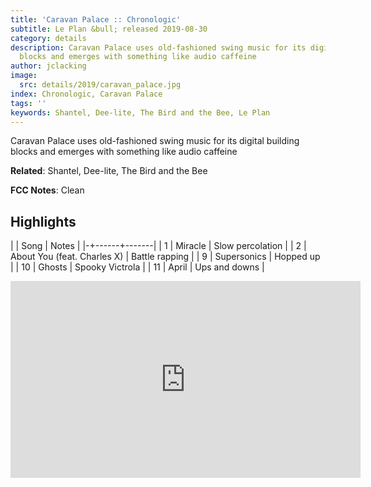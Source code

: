 ```yaml
---
title: 'Caravan Palace :: Chronologic'
subtitle: Le Plan &bull; released 2019-08-30
category: details
description: Caravan Palace uses old-fashioned swing music for its digital building
  blocks and emerges with something like audio caffeine
author: jclacking
image:
  src: details/2019/caravan_palace.jpg
index: Chronologic, Caravan Palace
tags: ''
keywords: Shantel, Dee-lite, The Bird and the Bee, Le Plan
---
```

Caravan Palace uses old-fashioned swing music for its digital building blocks and emerges with something like audio caffeine<!--more-->

**Related**: Shantel, Dee-lite, The Bird and the Bee

**FCC Notes**: Clean

## Highlights

| | Song | Notes |
|-+------+-------|
| 1 | Miracle | Slow percolation |
| 2 | About You (feat. Charles X) | Battle rapping |
| 9 | Supersonics | Hopped up |
| 10 | Ghosts | Spooky Victrola |
| 11 | April | Ups and downs |

<div class="tlo-detail-video"><iframe width="560" height="315" src="https://www.youtube.com/embed/XRP9k9nlAfE" frameborder="0" allow="autoplay; encrypted-media" allowfullscreen></iframe></div>


